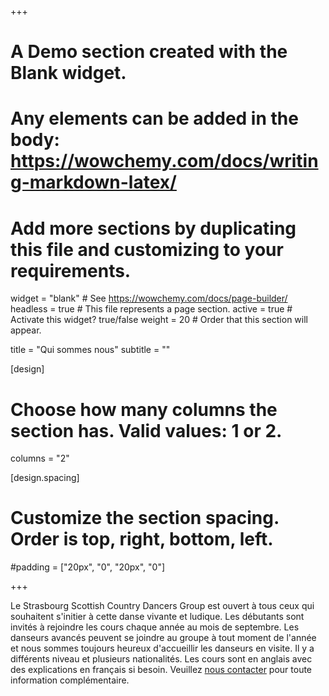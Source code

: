 +++
# A Demo section created with the Blank widget.
# Any elements can be added in the body: https://wowchemy.com/docs/writing-markdown-latex/
# Add more sections by duplicating this file and customizing to your requirements.

widget = "blank"  # See https://wowchemy.com/docs/page-builder/
headless = true  # This file represents a page section.
active = true  # Activate this widget? true/false
weight = 20  # Order that this section will appear.

title = "Qui sommes nous"
subtitle = ""

[design]
  # Choose how many columns the section has. Valid values: 1 or 2.
  columns = "2"

[design.spacing]
  # Customize the section spacing. Order is top, right, bottom, left.
  #padding = ["20px", "0", "20px", "0"]

+++

 Le Strasbourg Scottish Country Dancers Group est ouvert à tous ceux qui souhaitent s'initier à cette danse vivante et ludique. Les débutants sont invités à rejoindre les cours chaque année au mois de septembre. Les danseurs avancés peuvent se joindre au groupe à tout moment de l'année et nous sommes toujours heureux d'accueillir les danseurs en visite. Il y a différents niveau et plusieurs nationalités. Les cours sont en anglais avec des explications en français si besoin. Veuillez [nous contacter](/#contact) pour toute information complémentaire.